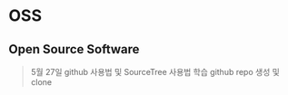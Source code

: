 # OSS
Open Source Software
---
> 5월 27일
    github 사용법 및 SourceTree 사용법 학습
    github repo 생성 및 clone